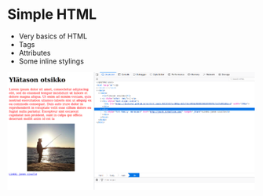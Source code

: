 # Simple HTML

- Very basics of HTML
- Tags
- Attributes
- Some inline stylings

![Screenshot](index.png "Simple HTML")
